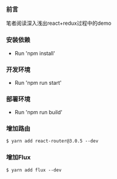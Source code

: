 ### 前言
笔者阅读深入浅出react+redux过程中的demo

### 安装依赖
* Run 'npm install'

### 开发环境
* Run 'npm run start'

### 部署环境
* Run 'npm run build'

### 增加路由
```html
$ yarn add react-router@3.0.5 --dev
```

### 增加Flux
```html
$ yarn add flux --dev
```